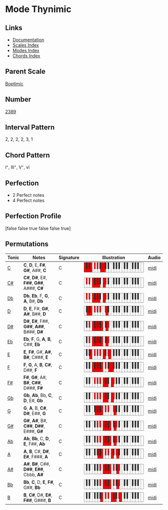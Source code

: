 # Mode Thynimic

## Links

- [Documentation](README.md)
- [Scales Index](Scales.md)
- [Modes Index](Modes.md)
- [Chords Index](Chords.md)

## Parent Scale

[Boptimic](ScaleBoptimic.md)

## Number

[2389](https://ianring.com/musictheory/scales/2389)

## Interval Pattern

2, 2, 2, 2, 3, 1

## Chord Pattern

I⁺, III⁺, V⁺, vi

## Perfection

- 2 Perfect notes
- 4 Perfect notes

## Perfection Profile

[false false true false false true]

## Permutations

| Tonic | Notes | Signature | Illustration | Audio |
|-------|-------|-----------|--------------|-------|
| [C](ModeCNaturalThynimic.md) | **C**, **D**, E, **F#**, **G#**, A##, **C** | C | ![CNaturalThynimic](ModeCNaturalThynimic.png) | [midi](https://github.com/edipermadi/music/blob/main/docs/ModeCNaturalThynimic.mid?raw=true) |
| [C#](ModeCSharpThynimic.md) | **C#**, **D#**, E#, **F##**, **G##**, A###, **C#** | C | ![CSharpThynimic](ModeCSharpThynimic.png) | [midi](https://github.com/edipermadi/music/blob/main/docs/ModeCSharpThynimic.mid?raw=true) |
| [Db](ModeDFlatThynimic.md) | **Db**, **Eb**, F, **G**, **A**, B#, **Db** | C | ![DFlatThynimic](ModeDFlatThynimic.png) | [midi](https://github.com/edipermadi/music/blob/main/docs/ModeDFlatThynimic.mid?raw=true) |
| [D](ModeDNaturalThynimic.md) | **D**, **E**, F#, **G#**, **A#**, B##, **D** | C | ![DNaturalThynimic](ModeDNaturalThynimic.png) | [midi](https://github.com/edipermadi/music/blob/main/docs/ModeDNaturalThynimic.mid?raw=true) |
| [D#](ModeDSharpThynimic.md) | **D#**, **E#**, F##, **G##**, **A##**, B###, **D#** | C | ![DSharpThynimic](ModeDSharpThynimic.png) | [midi](https://github.com/edipermadi/music/blob/main/docs/ModeDSharpThynimic.mid?raw=true) |
| [Eb](ModeEFlatThynimic.md) | **Eb**, **F**, G, **A**, **B**, C##, **Eb** | C | ![EFlatThynimic](ModeEFlatThynimic.png) | [midi](https://github.com/edipermadi/music/blob/main/docs/ModeEFlatThynimic.mid?raw=true) |
| [E](ModeENaturalThynimic.md) | **E**, **F#**, G#, **A#**, **B#**, C###, **E** | C | ![ENaturalThynimic](ModeENaturalThynimic.png) | [midi](https://github.com/edipermadi/music/blob/main/docs/ModeENaturalThynimic.mid?raw=true) |
| [F](ModeFNaturalThynimic.md) | **F**, **G**, A, **B**, **C#**, D##, **F** | C | ![FNaturalThynimic](ModeFNaturalThynimic.png) | [midi](https://github.com/edipermadi/music/blob/main/docs/ModeFNaturalThynimic.mid?raw=true) |
| [F#](ModeFSharpThynimic.md) | **F#**, **G#**, A#, **B#**, **C##**, D###, **F#** | C | ![FSharpThynimic](ModeFSharpThynimic.png) | [midi](https://github.com/edipermadi/music/blob/main/docs/ModeFSharpThynimic.mid?raw=true) |
| [Gb](ModeGFlatThynimic.md) | **Gb**, **Ab**, Bb, **C**, **D**, E#, **Gb** | C | ![GFlatThynimic](ModeGFlatThynimic.png) | [midi](https://github.com/edipermadi/music/blob/main/docs/ModeGFlatThynimic.mid?raw=true) |
| [G](ModeGNaturalThynimic.md) | **G**, **A**, B, **C#**, **D#**, E##, **G** | C | ![GNaturalThynimic](ModeGNaturalThynimic.png) | [midi](https://github.com/edipermadi/music/blob/main/docs/ModeGNaturalThynimic.mid?raw=true) |
| [G#](ModeGSharpThynimic.md) | **G#**, **A#**, B#, **C##**, **D##**, E###, **G#** | C | ![GSharpThynimic](ModeGSharpThynimic.png) | [midi](https://github.com/edipermadi/music/blob/main/docs/ModeGSharpThynimic.mid?raw=true) |
| [Ab](ModeAFlatThynimic.md) | **Ab**, **Bb**, C, **D**, **E**, F##, **Ab** | C | ![AFlatThynimic](ModeAFlatThynimic.png) | [midi](https://github.com/edipermadi/music/blob/main/docs/ModeAFlatThynimic.mid?raw=true) |
| [A](ModeANaturalThynimic.md) | **A**, **B**, C#, **D#**, **E#**, F###, **A** | C | ![ANaturalThynimic](ModeANaturalThynimic.png) | [midi](https://github.com/edipermadi/music/blob/main/docs/ModeANaturalThynimic.mid?raw=true) |
| [A#](ModeASharpThynimic.md) | **A#**, **B#**, C##, **D##**, **E##**, Cbbb, **A#** | C | ![ASharpThynimic](ModeASharpThynimic.png) | [midi](https://github.com/edipermadi/music/blob/main/docs/ModeASharpThynimic.mid?raw=true) |
| [Bb](ModeBFlatThynimic.md) | **Bb**, **C**, D, **E**, **F#**, G##, **Bb** | C | ![BFlatThynimic](ModeBFlatThynimic.png) | [midi](https://github.com/edipermadi/music/blob/main/docs/ModeBFlatThynimic.mid?raw=true) |
| [B](ModeBNaturalThynimic.md) | **B**, **C#**, D#, **E#**, **F##**, G###, **B** | C | ![BNaturalThynimic](ModeBNaturalThynimic.png) | [midi](https://github.com/edipermadi/music/blob/main/docs/ModeBNaturalThynimic.mid?raw=true) |
